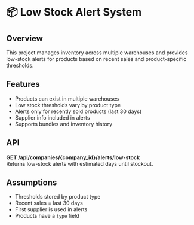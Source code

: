 # 📦 Low Stock Alert System

## Overview
This project manages inventory across multiple warehouses and provides low-stock alerts for products based on recent sales and product-specific thresholds.

## Features
- Products can exist in multiple warehouses
- Low stock thresholds vary by product type
- Alerts only for recently sold products (last 30 days)
- Supplier info included in alerts
- Supports bundles and inventory history

## API
**GET /api/companies/{company_id}/alerts/low-stock**  
Returns low-stock alerts with estimated days until stockout.

## Assumptions
- Thresholds stored by product type
- Recent sales = last 30 days
- First supplier is used in alerts
- Products have a `type` field
